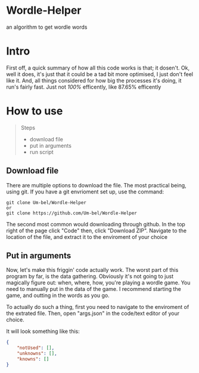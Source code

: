# Wordle-Helper

an algorithm to get wordle words 

# Intro

First off, a quick summary of how all this code works is that; it dosen't. 
Ok, well it does, it's just that it could be a tad bit more optimised, I just don't feel like it.
And, all things considered for how big the processes it's doing, it run's fairly fast. Just not *100%* efficently, like 87.65% efficently

# How to use

>Steps
>- download file
>- put in arguments 
>- run script

## Download file

There are multiple options to download the file. 
The most practical being, using git. If you have a git envrioment set up, use the command: 
```
git clone Um-bel/Wordle-Helper
or
git clone https://github.com/Um-bel/Wordle-Helper
```
The second most common would downloading through github. In the top right of the page click "Code" then, click "Download ZIP". Navigate to the location of the file, and extract it to the enviroment of your choice

## Put in arguments

Now, let's make this friggin' code actually work. The worst part of this program by far, is the data gathering. Obviously it's not going to just magically figure out: when, where, how, you're playing a wordle game. You need to manually put in the data of the game. I recommend starting the game, and outting in the words as you go. 

To actually do such a thing, first you need to navigate to the enviroment of the extrated file. Then, open "args.json" in the code/text editor of your choice. 


It will look something like this: 
```json
{
    "notUsed": [], 
    "unknowns": [], 
    "knowns": []
}
```

